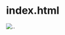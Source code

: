 # index.html

![..](https://github.com/MarciaMoreno/Portifolios_Dev_Front_End/blob/main/Algod%C3%A3o-Doce/prints/Versao-pc.jpeg?raw=true)
